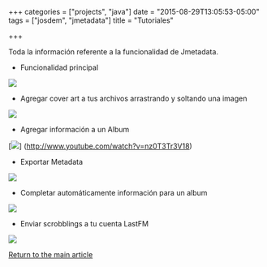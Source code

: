 +++
categories = ["projects", "java"]
date = "2015-08-29T13:05:53-05:00"
tags = ["josdem", "jmetadata"]
title = "Tutoriales"

+++

Toda la información referente a la funcionalidad de Jmetadata.

* Funcionalidad principal

[<img src="http://farm6.staticflickr.com/5528/9656464534_00eba54d82.jpg">](http://www.youtube.com/watch?v=vj70yQh3g30)

* Agregar cover art a tus archivos arrastrando y soltando una imagen

[<img src="http://farm6.staticflickr.com/5461/9653295759_b9069c06b7.jpg">](http://www.youtube.com/watch?v=VqIbRTKtgLA)

* Agregar información a un Album

[<img src="http://farm4.staticflickr.com/3696/9653382675_0a0323b9f5.jpg">] (http://www.youtube.com/watch?v=nz0T3Tr3V18)

* Exportar Metadata

[<img src="http://farm4.staticflickr.com/3798/9653472877_a3613fc648.jpg">](http://www.youtube.com/watch?v=xIZ5wRkS7Z8)

* Completar automáticamente información para un album

[<img src="http://farm3.staticflickr.com/2865/9656739516_0250cc2b2d.jpg">](http://www.youtube.com/watch?v=trcguWkgTVo)

* Enviar scrobblings a tu cuenta LastFM

[<img src="http://farm8.staticflickr.com/7287/9737384496_f0cebdf70a.jpg">](http://www.youtube.com/watch?v=n5IViEmmKUA)

[Return to the main article](/jmetadata/jmetadata)
